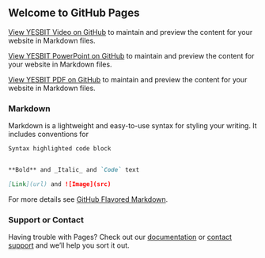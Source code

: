 ## Welcome to GitHub Pages

 [View YESBIT Video on GitHub](https://yesbit.github.io/YesbitVideo/Yesbit_PPT_EN.mp4) to maintain and preview the content for your website in Markdown files.

[View YESBIT PowerPoint on GitHub](https://yesbit.github.io/YesbitVideo/Yesbit_EN_Feb16.pptx) to maintain and preview the content for your website in Markdown files.

[View YESBIT PDF on GitHub](https://yesbit.github.io/YesbitVideo/Yesbit_EN_Feb21.pdf) to maintain and preview the content for your website in Markdown files.


### Markdown

Markdown is a lightweight and easy-to-use syntax for styling your writing. It includes conventions for

```markdown
Syntax highlighted code block


**Bold** and _Italic_ and `Code` text

[Link](url) and ![Image](src)
```

For more details see [GitHub Flavored Markdown](https://guides.github.com/features/mastering-markdown/).


### Support or Contact

Having trouble with Pages? Check out our [documentation](https://help.github.com/categories/github-pages-basics/) or [contact support](https://github.com/contact) and we’ll help you sort it out.
